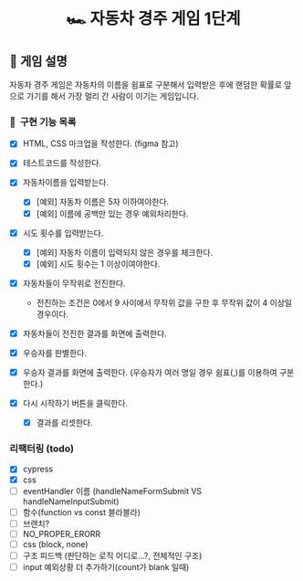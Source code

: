 <h1 align="middle">🏎️ 자동차 경주 게임 1단계</h1>

## 👀 게임 설명
자동차 경주 게임은 자동차의 이름을 쉼표로 구분해서 입력받은 후에 랜덤한 확률로 앞으로 가기를 해서 가장 멀리 간 사람이 이기는 게임입니다.

### 🎯 &nbsp;구현 기능 목록
- [x] HTML, CSS 마크업을 작성한다. (figma 참고) 
- [x] 테스트코드를 작성한다.

- [x] 자동차이름을 입력받는다.
  - [x] [예외] 자동차 이름은 5자 이하여야한다. 
  - [x] [예외] 이름에 공백만 있는 경우 예외처리한다.

- [x] 시도 횟수를 입력받는다. 
  - [x] [예외] 자동차 이름이 입력되지 않은 경우를 체크한다. 
  - [x] [예외] 시도 횟수는 1 이상이여야한다.

- [x] 자동차들이 무작위로 전진한다. 
  - 전진하는 조건은 0에서 9 사이에서 무작위 값을 구한 후 무작위 값이 4 이상일 경우이다.
- [x] 자동차들이 전진한 결과를 화면에 출력한다. 
- [x] 우승자를 판별한다. 
- [x] 우승자 결과를 화면에 출력한다. (우승자가 여러 명일 경우 쉼표(,)를 이용하여 구분한다.)
- [x] 다시 시작하기 버튼을 클릭한다. 
  - [x] 결과를 리셋한다. 

### 리팩터링 (todo)
- [x] cypress
- [x] css 
- [ ] eventHandler 이름 (handleNameFormSubmit VS handleNameInputSubmit)
- [ ] 함수(function vs const 블라블라)
- [ ] 브랜치? 
- [ ] NO_PROPER_ERORR
- [ ] css (block, none)
- [ ] 구조 피드백 (판단하는 로직 어디로...?, 전체적인 구조)
- [ ] input 예외상황 더 추가하기(count가 blank 일때)
